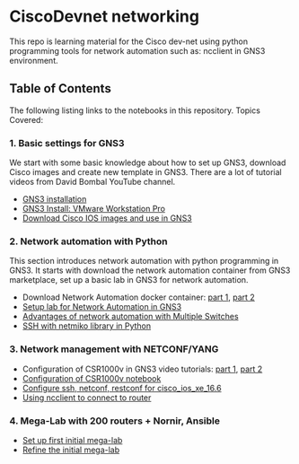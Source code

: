 # CiscoDevnet networking
This repo is learning material for the Cisco dev-net using python 
programming tools for  network automation such as: ncclient in GNS3 
environment.
 
 ## Table of Contents
The following listing links to the notebooks in this repository. Topics Covered:
### 1. Basic settings for GNS3
We start with some basic knowledge about how to set up GNS3, download
Cisco images and create new template in GNS3. There are a lot of 
tutorial videos from David Bombal YouTube channel.
- <a href="https://www.youtube.com/watch?v=Ibe3hgP8gCA" target="_blank">GNS3 installation</a> 
- <a href="https://www.youtube.com/watch?v=A0DEnMi09LY" target="_blank">GNS3 Install: VMware Workstation Pro</a>
- <a href="https://www.youtube.com/watch?v=jhh2_PP9JLU&t=639s" target="_blank">Download Cisco IOS images and use in GNS3</a>

### 2. Network automation with Python
This section introduces network automation with python programming
in GNS3. It starts with download the network automation container
from GNS3 marketplace, set up a basic lab in GNS3 for network 
automation.
- Download Network Automation docker container: [part 1](https://www.youtube.com/watch?v=qsXDZTPnlro), 
[part 2](https://www.youtube.com/watch?v=_iuz6x2vBSw&t=24s)
- [Setup lab for Network Automation in GNS3](docs/INE-Python-Network-Automation/01_Lab_setup.ipynb)
- [Advantages of network automation with Multiple Switches](docs/INE-Python-Network-Automation/02_advantages_of_network_automation.ipynb)
- [SSH with netmiko library in Python](docs/INE-Python-Network-Automation/03_SSH_with_netmiko.ipynb)

### 3. Network management with NETCONF/YANG
- Configuration of CSR1000v in GNS3 video tutorials: [part 1](https://www.youtube.com/watch?v=5yypbiX1vlI),
[part 2](https://www.youtube.com/watch?v=xdIHNe2XXvM)
- [Configuration of CSR1000v notebook](docs/Network-Management-Netconf/00_csr1000v_in_gns3.ipynb)
- [Configure ssh, netconf, restconf for cisco_ios_xe_16.6](docs/COMET/00_configure_ssh_netconf_restconf_cisco_ios_16.6.ipynb)
- [Using ncclient to connect to router](docs/Network-Management-Netconf/00_build_topology.ipynb)
 
 
### 4. Mega-Lab with 200 routers + Nornir, Ansible
- [Set up first initial mega-lab](/docs/MEGA-LAB/00_lab_setup_v1.ipynb)
- [Refine the initial mega-lab](/docs/MEGA-LAB/00_lab_setup_v2.ipynb)